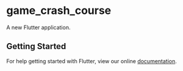 # game_crash_course

A new Flutter application.

## Getting Started

For help getting started with Flutter, view our online
[documentation](https://flutter.io/).
